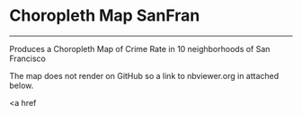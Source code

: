# Choropleth Map SanFran
___
Produces a Choropleth Map of Crime Rate in 10 neighborhoods of San Francisco

The map does not render on GitHub so a link to nbviewer.org in attached below. 

<a href
